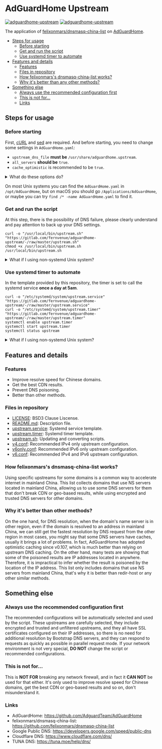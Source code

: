 # AdGuardHome Upstream

[![adguardhome-upstream](https://img.shields.io/badge/GitHub-AdGuardHome%20Upstream-blueviolet?style=flat-square&logo=github)](https://github.com/fernvenue/adguardhome-upstream)
[![adguardhome-upstream](https://img.shields.io/badge/GitLab-AdGuardHome%20Upstream-orange?style=flat-square&logo=gitlab)](https://gitlab.com/fernvenue/adguardhome-upstream)

The application of [felixonmars/dnsmasq-china-list](https://github.com/felixonmars/dnsmasq-china-list) on [AdGuardHome](https://github.com/AdGuardTeam/AdGuardHome).

* [Steps for usage](#steps-for-usage)
    * [Before starting](#before-starting)
    * [Get and run the script](#get-and-run-the-script)
    * [Use systemd timer to automate](#use-systemd-timer-to-automate)
* [Features and details](#features-and-details)
    * [Features](#features)
    * [Files in repository](#files-in-repository)
    * [How felixonmars's dnsmasq-china-list works?](#how-felixonmarss-dnsmasq-china-list-works)
    * [Why it's better than any other methods?](#why-its-better-than-other-methods)
* [Something else](#something-else)
    * [Always use the recommended configuration first](#always-use-the-recommended-configuration-first)
    * [This is not for...](#this-is-not-for)
    * [Links](#links)

## Steps for usage

### Before starting

First, [cURL](https://curl.se/) and [sed](https://www.gnu.org/software/sed/) are required. And before starting, you need to change some settings in `AdGuardHome.yaml`:

- `upstream_dns_file` **must be** `/usr/share/adguardhome.upstream`.
- `all_servers` **should be** `true`.
- `cache_optimistic` is recommended to be `true`.

<details><summary>What do these options do?</summary>

The option `upstream_dns_file` allows you to loading upstreams from a file, `all_servers` enables parallel queries to all configured upstream servers to speed up resolving, and `cache_optimistic` makes AdGuardHome respond to client from cache first and send new request at the same time to the upstream and update the cache. For more information please read the [AdGuardHome Wiki](https://github.com/AdguardTeam/AdGuardHome/wiki/Configuration).

</details>

On most Unix systems you can find the `AdGuardHome.yaml` in `/opt/AdGuardHome`, but on macOS you should go `/Applications/AdGuardHome`, or maybe you can try `find /* -name AdGuardHome.yaml` to find it.

### Get and run the script

At this step, there is the possibility of DNS failure, please clearly understand and pay attention to back up your DNS settings.

```
curl -o "/usr/local/bin/upstream.sh" "https://gitlab.com/fernvenue/adguardhome-upstream/-/raw/master/upstream.sh"
chmod +x /usr/local/bin/upstream.sh
/usr/local/bin/upstream.sh
```

<details><summary>What if I using non-systemd Unix system?</summary>

If you are using AdGuardHome on non-systemd system, just replace the `systemctl restart AdGuardHome` in [upstream.sh](./upstream.sh) to the command that you restart the AdGuardHome. For example in openwrt: `sed -i "s|systemctl restart AdGuardHome|/etc/init.d/AdGuardHome|" /usr/local/bin/upstream`, that's all.

</details>

### Use systemd timer to automate

In the template provided by this repository, the timer is set to call the systemd service **once a day at 5am**.

```
curl -o "/etc/systemd/system/upstream.service" "https://gitlab.com/fernvenue/adguardhome-upstream/-/raw/master/upstream.service"
curl -o "/etc/systemd/system/upstream.timer" "https://gitlab.com/fernvenue/adguardhome-upstream/-/raw/master/upstream.timer"
systemctl enable upstream.timer
systemctl start upstream.timer
systemctl status upstream
```

<details><summary>What if I using non-systemd Unix system?</summary>

Maybe you can use [cron](https://en.wikipedia.org/wiki/Cron) to automate it, for example add `0 5 * * * /usr/local/bin/upstream.sh` to the cron configuration, and the configuration file for a user can be edited by calling `crontab -e` regardless of where the actual implementation stores this file.

</details>

## Features and details

### Features

- Improve resolve speed for Chinese domains.
- Get the best CDN results.
- Prevent DNS poisoning.
- Better than other methods.

### Files in repository

- [LICENSE](./LICENSE): BSD3 Clause Liscense.
- [README.md](./README.md): Description file.
- [upstream.service](./upstream.service): Systemd service template.
- [upstream.timer](./upstream.timer): Systemd timer template.
- [upstream.sh](./upstream.sh): Updating and converting scripts.
- [v4.conf](./v4.conf): Recommended IPv4 only upstream configuration.
- [v6only.conf](./v6only.conf): Recommended IPv6 only upstream configuration.
- [v6.conf](./v6.conf): Recommended IPv4 and IPv6 upstream configuration.

### How felixonmars's dnsmasq-china-list works?

Using specific upstreams for some domains is a common way to accelerate internet in mainland China. This list collects domains that use NS servers located in mainland China, allowing us to use some DNS servers for them that don't break CDN or geo-based results, while using encrypted and trusted DNS servers for other domains.

### Why it's better than other methods?

On the one hand, for DNS resolution, when the domain's name server is in other region, even if the domain is resolved to an address in mainland China, we can still get the fastest resolution by DNS request from the other region in most cases, you might say that some DNS servers have caches, usually it brings a lot of problems. In fact, AdGuardHome has adopted optimistic caching since v0.107, which is much better than relying on upstream DNS caching. On the other hand, many tests are showing that some of the poisoned results are IP addresses located in anywhere. Therefore, it is impractical to infer whether the result is poisoned by the location of the IP address. This list only includes domains that use NS servers from mainland China, that's why it is better than redir-host or any other similar methods. 

## Something else

### Always use the recommended configuration first

The recommended configurations will be automatically selected and used by the script. These upstreams are carefully selected, they include encrypted and trusted and unfiltered upstreams, and they all have SSL certificates configured on their IP addresses, so there is no need for additional resolution by Bootstrap DNS servers, and they can respond to requests as quickly as possible in parallel request mode. If your network environment is not very special, **DO NOT** change the script or recommended configurations.

### This is not for...

This is **NOT FOR** breaking any network firewall, and in fact it **CAN NOT** be used for that either. It's only used to improve resolve speed for Chinese domains, get the best CDN or geo-based results and so on, don't misunderstand it.

### Links

- AdGuardHome: https://github.com/AdguardTeam/AdGuardHome
- felixonmars/dnsmasq-china-list: https://github.com/felixonmars/dnsmasq-china-list
- Google Public DNS: https://developers.google.com/speed/public-dns
- Cloudflare DNS: https://www.cloudflare.com/dns/
- TUNA DNS: https://tuna.moe/help/dns/
